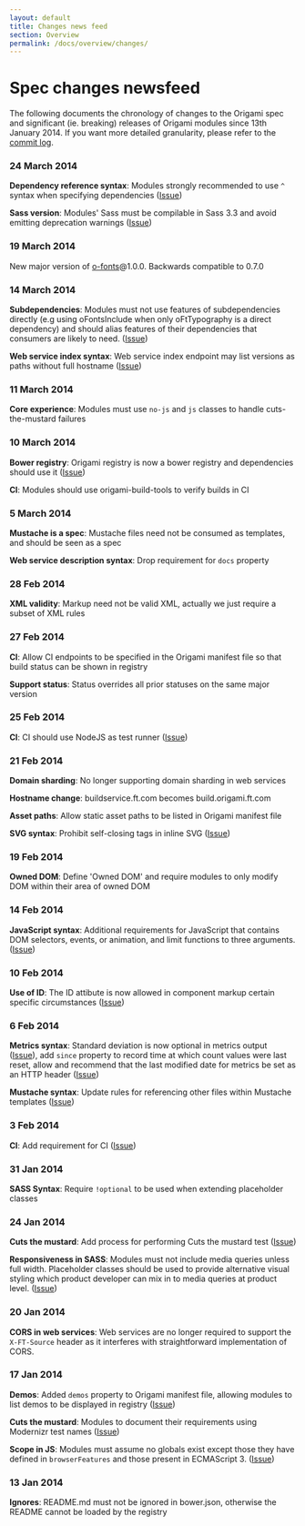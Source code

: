 ```yaml
---
layout: default
title: Changes news feed
section: Overview
permalink: /docs/overview/changes/
---
```


# Spec changes newsfeed

The following documents the chronology of changes to the Origami spec and significant (ie. breaking) releases of Origami modules since 13th January 2014.  If you want more detailed granularity, please refer to the [commit log](https://github.com/Financial-Times/ft-origami/commits/gh-pages).

### 24 March 2014

**Dependency reference syntax**: Modules strongly recommended to use `^` syntax when specifying dependencies ([Issue](https://github.com/Financial-Times/ft-origami/issues/148))

**Sass version**: Modules' Sass must be compilable in Sass 3.3 and avoid emitting deprecation warnings ([Issue](https://github.com/Financial-Times/ft-origami/issues/126))

### 19 March 2014

New major version of [o-fonts](http://github.com/financial-times/o-fonts)@1.0.0. Backwards compatible to 0.7.0

### 14 March 2014

**Subdependencies**: Modules must not use features of subdependencies directly (e.g using oFontsInclude when only oFtTypography is a direct dependency) and should alias features of their dependencies that consumers are likely to need. ([Issue](https://github.com/Financial-Times/ft-origami/issues/150))

**Web service index syntax**: Web service index endpoint may list versions as paths without full hostname ([Issue](https://github.com/Financial-Times/ft-origami/issues/137))

### 11 March 2014

**Core experience**: Modules must use `no-js` and `js` classes to handle cuts-the-mustard failures

### 10 March 2014

**Bower registry**: Origami registry is now a bower registry and dependencies should use it ([Issue](https://github.com/Financial-Times/ft-origami/issues/100))

**CI**: Modules should use origami-build-tools to verify builds in CI

### 5 March 2014

**Mustache is a spec**: Mustache files need not be consumed as templates, and should be seen as a spec

**Web service description syntax**: Drop requirement for `docs` property

### 28 Feb 2014

**XML validity**: Markup need not be valid XML, actually we just require a subset of XML rules

### 27 Feb 2014

**CI**: Allow CI endpoints to be specified in the Origami manifest file so that build status can be shown in registry

**Support status**: Status overrides all prior statuses on the same major version

### 25 Feb 2014

**CI**: CI should use NodeJS as test runner ([Issue](https://github.com/Financial-Times/ft-origami/issues/125))

### 21 Feb 2014

**Domain sharding**: No longer supporting domain sharding in web services

**Hostname change**: buildservice.ft.com becomes build.origami.ft.com

**Asset paths**: Allow static asset paths to be listed in Origami manifest file

**SVG syntax**: Prohibit self-closing tags in inline SVG ([Issue](https://github.com/Financial-Times/ft-origami/issues/66))

### 19 Feb 2014

**Owned DOM**: Define 'Owned DOM' and require modules to only modify DOM within their area of owned DOM

### 14 Feb 2014

**JavaScript syntax**: Additional requirements for JavaScript that contains DOM selectors, events, or animation, and limit functions to three arguments. ([Issue](https://github.com/Financial-Times/ft-origami/issues/71))

### 10 Feb 2014

**Use of ID**: The ID attibute is now allowed in component markup certain specific circumstances ([Issue](https://github.com/Financial-Times/ft-origami/issues/112))

### 6 Feb 2014

**Metrics syntax**: Standard deviation is now optional in metrics output ([Issue](https://github.com/Financial-Times/ft-origami/issues/115)), add `since` property to record time at which count values were last reset, allow and recommend that the last modified date for metrics be set as an HTTP header ([Issue](https://github.com/Financial-Times/ft-origami/issues/113))

**Mustache syntax**: Update rules for referencing other files within Mustache templates ([Issue](https://github.com/Financial-Times/ft-origami/issues/109))

### 3 Feb 2014

**CI**: Add requirement for CI ([Issue](https://github.com/Financial-Times/ft-origami/issues/103))

### 31 Jan 2014

**SASS Syntax**: Require `!optional` to be used when extending placeholder classes

### 24 Jan 2014

**Cuts the mustard**: Add process for performing Cuts the mustard test ([Issue](https://github.com/Financial-Times/ft-origami/issues/86))

**Responsiveness in SASS**: Modules must not include media queries unless full width. Placeholder classes should be used to provide alternative visual styling which product developer can mix in to media queries at product level. ([Issue](https://github.com/Financial-Times/ft-origami/issues/68))

### 20 Jan 2014

**CORS in web services**: Web services are no longer required to support the `X-FT-Source` header as it interferes with straightforward implementation of CORS.

### 17 Jan 2014

**Demos**: Added `demos` property to Origami manifest file, allowing modules to list demos to be displayed in registry ([Issue](https://github.com/Financial-Times/ft-origami/issues/92))

**Cuts the mustard**: Modules to document their requirements using Modernizr test names ([Issue](https://github.com/Financial-Times/ft-origami/issues/86))

**Scope in JS**: Modules must assume no globals exist except those they have defined in `browserFeatures` and those present in ECMAScript 3. ([Issue](https://github.com/Financial-Times/ft-origami/issues/94))

### 13 Jan 2014

**Ignores**: README.md must not be ignored in bower.json, otherwise the README cannot be loaded by the registry
